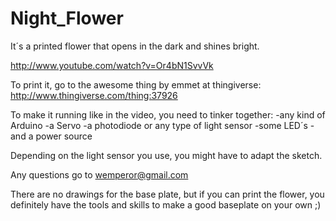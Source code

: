 Night_Flower
============

It´s a printed flower that opens in the dark and shines bright.

http://www.youtube.com/watch?v=Or4bN1SvvVk

To print it, go to the awesome thing by emmet at thingiverse: http://www.thingiverse.com/thing:37926

To make it running like in the video, you need to tinker together:
-any kind of Arduino
-a Servo
-a photodiode or any type of light sensor
-some LED´s
-and a power source

Depending on the light sensor you use, you might have to adapt the sketch.

Any questions go to wemperor@gmail.com

There are no drawings for the base plate, but if you can print the flower, you definitely have the tools and skills to make a good baseplate on your own ;)
